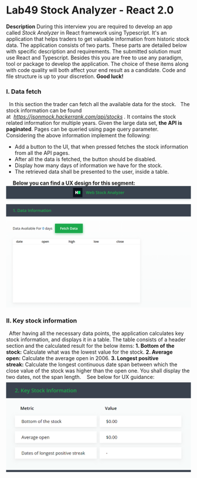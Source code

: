 # Lab49 Stock Analyzer - React 2.0
**Description**
During this interview you are required to develop an app called *Stock Analyzer* in React framework using Typescript. It's an application that helps traders to get valuable information from historic stock data. The application consists of two parts. These parts are detailed below with specific description and requirements. The submitted solution must use React and Typescript. Besides this you are free to use any paradigm, tool or package to develop the application. The choice of these items along with code quality will both affect your end result as a candidate. Code and file structure is up to your discretion. **Good luck!**
 
### I. Data fetch
 
In this section the trader can fetch all the available data for the stock.
 
The stock information can be found at  *https://jsonmock.hackerrank.com/api/stocks* *.* It contains the stock related information for multiple years. Given the large data set, **the API is paginated**. Pages can be queried using page query parameter.
 
Considering the above information implement the following:
* Add a button to the UI, that when pressed fetches the stock information from all the API pages.
* After all the data is fetched, the button should be disabled.
* Display how many days of information we have for the stock.
* The retrieved data shall be presented to the user, inside a table.

⠀ 
**Below you can find a UX design for this segment:**
![alt text](stock_an_1.png "Title")
### II. Key stock information
 
After having all the necessary data points, the application calculates key stock information, and displays it in a table. The table consists of a header section and the calculated result for the below items:
**1. Bottom of the stock:** Calculate what was the lowest value for the stock.
**2. Average open:** Calculate the average open in 2006.
**3. Longest positive streak:** Calculate the longest continuous date span between which the close value of the stock was higher than the open one. You shall display the two dates, not the span length. 
 
See below for UX guidance:
![alt text](stock_an_2.png "Title")
